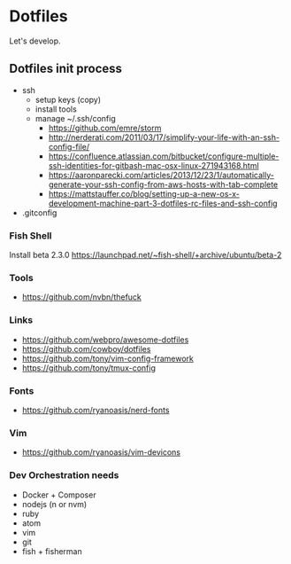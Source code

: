 # Dotfiles
Let's develop.


## Dotfiles init process

- ssh
  - setup keys (copy)
  - install tools
  - manage ~/.ssh/config
    - https://github.com/emre/storm
    - http://nerderati.com/2011/03/17/simplify-your-life-with-an-ssh-config-file/
    - https://confluence.atlassian.com/bitbucket/configure-multiple-ssh-identities-for-gitbash-mac-osx-linux-271943168.html
    - https://aaronparecki.com/articles/2013/12/23/1/automatically-generate-your-ssh-config-from-aws-hosts-with-tab-complete
    - https://mattstauffer.co/blog/setting-up-a-new-os-x-development-machine-part-3-dotfiles-rc-files-and-ssh-config
- .gitconfig

### Fish Shell
Install beta 2.3.0
https://launchpad.net/~fish-shell/+archive/ubuntu/beta-2 

### Tools
- https://github.com/nvbn/thefuck

### Links

- https://github.com/webpro/awesome-dotfiles
- https://github.com/cowboy/dotfiles
- https://github.com/tony/vim-config-framework
- https://github.com/tony/tmux-config

### Fonts

- https://github.com/ryanoasis/nerd-fonts


### Vim

- https://github.com/ryanoasis/vim-devicons


### Dev Orchestration needs
- Docker + Composer
- nodejs (n or nvm)
- ruby
- atom
- vim
- git
- fish + fisherman
